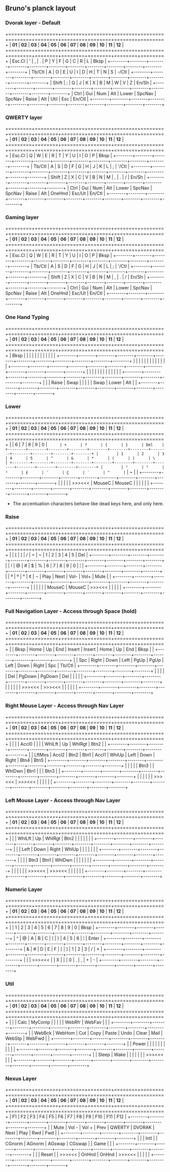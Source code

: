 ## Bruno's planck layout

### Dvorak layer - Default
+========+========+========+========+========+========+========+========+========+========+========+========+
| __01__ | __02__ | __03__ | __04__ | __05__ | __06__ | __07__ | __08__ | __09__ | __10__ | __11__ | __12__ |
+========+========+========+========+========+========+========+========+========+========+========+========+
| Esc.Cl | '      | ,      | .      | P      | Y      | F      | G      | C      | R      | L      | Bksp   |
+--------+--------+--------+--------+--------+--------+--------+--------+--------+--------+--------+--------+
| Tb/Ctl | A      | O      | E      | U      | I      | D      | H      | T      | N      | S      | -/Ctl  |
+--------+--------+--------+--------+--------+--------+--------+--------+--------+--------+--------+--------+
| Shift  | ;      | Q      | J      | K      | X      | B      | M      | W      | V      | Z      | En/Sh  |
+--------+--------+--------+--------+--------+--------+--------+--------+--------+--------+--------+--------+
| Ctrl   | Gui    | Num    | Alt    | Lower  | SpcNav | SpcNav | Raise  | Alt    | Util   | Esc    | En/Ctl |
+--------+--------+--------+--------+--------+--------+--------+--------+--------+--------+--------+--------+

### QWERTY layer
+========+========+========+========+========+========+========+========+========+========+========+========+
| __01__ | __02__ | __03__ | __04__ | __05__ | __06__ | __07__ | __08__ | __09__ | __10__ | __11__ | __12__ |
+========+========+========+========+========+========+========+========+========+========+========+========+
| Esc.Cl | Q      | W      | E      | R      | T      | Y      | U      | I      | O      | P      | Bksp   |
+--------+--------+--------+--------+--------+--------+--------+--------+--------+--------+--------+--------+
| Tb/Ctl | A      | S      | D      | F      | G      | H      | J      | K      | L      | ;      | '/Ctl  |
+--------+--------+--------+--------+--------+--------+--------+--------+--------+--------+--------+--------+
| Shift  | Z      | X      | C      | V      | B      | N      | M      | ,      | .      | /      | En/Sh  |
+--------+--------+--------+--------+--------+--------+--------+--------+--------+--------+--------+--------+
| Ctrl   | Gui    | Num    | Alt    | Lower  | SpcNav | SpcNav | Raise  | Alt    | OneHnd | Esc/Ut | En/Ctl |
+--------+--------+--------+--------+--------+--------+--------+--------+--------+--------+--------+--------+

### Gaming layer
+========+========+========+========+========+========+========+========+========+========+========+========+
| __01__ | __02__ | __03__ | __04__ | __05__ | __06__ | __07__ | __08__ | __09__ | __10__ | __11__ | __12__ |
+========+========+========+========+========+========+========+========+========+========+========+========+
| Esc.Cl | Q      | W      | E      | R      | T      | Y      | U      | I      | O      | P      | Bksp   |
+--------+--------+--------+--------+--------+--------+--------+--------+--------+--------+--------+--------+
| Tb/Ctl | A      | S      | D      | F      | G      | H      | J      | K      | L      | ;      | '/Ctl  |
+--------+--------+--------+--------+--------+--------+--------+--------+--------+--------+--------+--------+
| Shift  | Z      | X      | C      | V      | B      | N      | M      | ,      | .      | /      | En/Sh  |
+--------+--------+--------+--------+--------+--------+--------+--------+--------+--------+--------+--------+
| Ctrl   | Gui    | Num    | Alt    | Lower  | SpcNav | SpcNav | Raise  | Alt    | OneHnd | Esc/Ut | En/Ctl |
+--------+--------+--------+--------+--------+--------+--------+--------+--------+--------+--------+--------+

### One Hand Typing
+========+========+========+========+========+========+========+========+========+========+========+========+
| __01__ | __02__ | __03__ | __04__ | __05__ | __06__ | __07__ | __08__ | __09__ | __10__ | __11__ | __12__ |
+========+========+========+========+========+========+========+========+========+========+========+========+
| Bksp   |        |        |        |        |        |        |        |        |        |        |        |
+--------+--------+--------+--------+--------+--------+--------+--------+--------+--------+--------+--------+
|        |        |        |        |        |        |        |        |        |        |        |        |
+--------+--------+--------+--------+--------+--------+--------+--------+--------+--------+--------+--------+
|        |        |        |        |        |        |        |        |        |        |        |        |
+--------+--------+--------+--------+--------+--------+--------+--------+--------+--------+--------+--------+
|        |        | Raise  | Swap   |        |        |        |        | Swap   | Lower  | Alt    |        |
+--------+--------+--------+--------+--------+--------+--------+--------+--------+--------+--------+--------+

### Lower
+========+========+========+========+========+========+========+========+========+========+========+========+
| __01__ | __02__ | __03__ | __04__ | __05__ | __06__ | __07__ | __08__ | __09__ | __10__ | __11__ | __12__ |
+========+========+========+========+========+========+========+========+========+========+========+========+
|        | 6      | 7      | 8      | 9      | 0      | `      | +      | ?      | {      | }      | Del    |
+--------+--------+--------+--------+--------+--------+--------+--------+--------+--------+--------+--------+
|        | 1      | 2      | 3      | 4      | 5      | ^      | &      | *      | (      | )      | \      |
+--------+--------+--------+--------+--------+--------+--------+--------+--------+--------+--------+--------+
|        | ¹      | ²      | ³      | £      | ¨      | Ç      | ´      | ^      | `      | ~      |        |
+--------+--------+--------+--------+--------+--------+--------+--------+--------+--------+--------+--------+
|        |        |        |        | >>><<< | MouseC | MouseC |        |        |        |        |        |
+--------+--------+--------+--------+--------+--------+--------+--------+--------+--------+--------+--------+
- The accentuation characters behave like dead keys here, and only here.

### Raise
+========+========+========+========+========+========+========+========+========+========+========+========+
| __01__ | __02__ | __03__ | __04__ | __05__ | __06__ | __07__ | __08__ | __09__ | __10__ | __11__ | __12__ |
+========+========+========+========+========+========+========+========+========+========+========+========+
|        | [      | ]      | /      | =      | ~      | 1      | 2      | 3      | 4      | 5      | Del    |
+--------+--------+--------+--------+--------+--------+--------+--------+--------+--------+--------+--------+
|        | !      | @      | #      | $      | %      | 6      | 7      | 8      | 9      | 0      | ¦      |
+--------+--------+--------+--------+--------+--------+--------+--------+--------+--------+--------+--------+
|        | ª      | º      | °      | ¢      | ¬      | Play   | Next   | Vol-   | Vol+   | Mute   |        |
+--------+--------+--------+--------+--------+--------+--------+--------+--------+--------+--------+--------+
|        |        |        |        |        | MouseC | MouseC | >>><<< |        |        |        |        |
+--------+--------+--------+--------+--------+--------+--------+--------+--------+--------+--------+--------+ 

### Full Navigation Layer - Access through Space (hold)
+========+========+========+========+========+========+========+========+========+========+========+========+
| __01__ | __02__ | __03__ | __04__ | __05__ | __06__ | __07__ | __08__ | __09__ | __10__ | __11__ | __12__ |
+========+========+========+========+========+========+========+========+========+========+========+========+
|        | Bksp   | Home   | Up     | End    | Insert | Insert | Home   | Up     | End    | Bksp   |        |
+--------+--------+--------+--------+--------+--------+--------+--------+--------+--------+--------+--------+
|        | Spc    | Right  | Down   | Left   | PgUp   | PgUp   | Left   | Down   | Right  | Spc    | Tb/Ctl |
+--------+--------+--------+--------+--------+--------+--------+--------+--------+--------+--------+--------+
|        |        |        |        | Del    | PgDown | PgDown | Del    |        |        |        |        |
+--------+--------+--------+--------+--------+--------+--------+--------+--------+--------+--------+--------+
|        |        |        |        |        | >>><<< | >>><<< |        |        |        |        |        |
+--------+--------+--------+--------+--------+--------+--------+--------+--------+--------+--------+--------+



### Right Mouse Layer - Access through Nav Layer
+========+========+========+========+========+========+========+========+========+========+========+========+
| __01__ | __02__ | __03__ | __04__ | __05__ | __06__ | __07__ | __08__ | __09__ | __10__ | __11__ | __12__ |
+========+========+========+========+========+========+========+========+========+========+========+========+
|        |        |        | Accl0  |        |        |        | WhlLft | Up     | WhlRgt | Btn2   |        |
+--------+--------+--------+--------+--------+--------+--------+--------+--------+--------+--------+--------+
|        | LftMos | Accl2  | Btn2   | Btn1   | Accl1  | WhlUp  | Left   | Down   | Right  | Btn4   | Btn5   |
+--------+--------+--------+--------+--------+--------+--------+--------+--------+--------+--------+--------+
|        |        |        |        | Btn3   |        | WhlDwn | Btn1   |        |        | Btn3   |        |
+--------+--------+--------+--------+--------+--------+--------+--------+--------+--------+--------+--------+
|        |        |        |        |        | >>><<< | >>><<< |        |        |        |        |        |
+--------+--------+--------+--------+--------+--------+--------+--------+--------+--------+--------+--------+

### Left Mouse Layer - Access through Nav Layer
+========+========+========+========+========+========+========+========+========+========+========+========+
| __01__ | __02__ | __03__ | __04__ | __05__ | __06__ | __07__ | __08__ | __09__ | __10__ | __11__ | __12__ |
+========+========+========+========+========+========+========+========+========+========+========+========+
|        |        | WhlLft | Up     | WhlRgt | Btn2   |        |        |        |        |        |        |
+--------+--------+--------+--------+--------+--------+--------+--------+--------+--------+--------+--------+
|        |        | Left   | Down   | Right  | WhlUp  |        |        |        |        |        |        |
+--------+--------+--------+--------+--------+--------+--------+--------+--------+--------+--------+--------+
|        |        |        | Btn3   | Btn1   | WhlDwn |        |        |        |        |        |        |
+--------+--------+--------+--------+--------+--------+--------+--------+--------+--------+--------+--------+
|        |        |        |        |        | >>><<< | >>><<< |        |        |        |        |        |
+--------+--------+--------+--------+--------+--------+--------+--------+--------+--------+--------+--------+

### Numeric Layer
+========+========+========+========+========+========+========+========+========+========+========+========+
| __01__ | __02__ | __03__ | __04__ | __05__ | __06__ | __07__ | __08__ | __09__ | __10__ | __11__ | __12__ |
+========+========+========+========+========+========+========+========+========+========+========+========+
|        | 1      | 2      | 3      | 4      | 5      | 6      | 7      | 8      | 9      | 0      | Bksp   |
+--------+--------+--------+--------+--------+--------+--------+--------+--------+--------+--------+--------+
| ^      | @      | A      | B      | C      | (      | )      | 4      | 5      | 6      | ¦      | Enter  |
+--------+--------+--------+--------+--------+--------+--------+--------+--------+--------+--------+--------+
| &      | #      | D      | E      | F      | [      | ]      | 1      | 2      | 3      | /      | *      |
+--------+--------+--------+--------+--------+--------+--------+--------+--------+--------+--------+--------+
|        |        | >>><<< |        | X      |        |        | 0      | .      | ,      | +      | -      |
+--------+--------+--------+--------+--------+--------+--------+--------+--------+--------+--------+--------+

### Util
+========+========+========+========+========+========+========+========+========+========+========+========+
| __01__ | __02__ | __03__ | __04__ | __05__ | __06__ | __07__ | __08__ | __09__ | __10__ | __11__ | __12__ |
+========+========+========+========+========+========+========+========+========+========+========+========+
|        |        | Calc   | MyComp |        |        |        |        | WebRfr | WebFav |        |        |
+--------+--------+--------+--------+--------+--------+--------+--------+--------+--------+--------+--------+
|        | WebBck | WebHom | Cut    | Copy   | Paste  | Undo   | Clear  | Mail   | WebStp | WebFwd |        |
+--------+--------+--------+--------+--------+--------+--------+--------+--------+--------+--------+--------+
|        | Power  |        |        |        |        |        |        |        |        |        |        |
+--------+--------+--------+--------+--------+--------+--------+--------+--------+--------+--------+--------+
|        | Sleep  | Wake   |        |        |        |        |        |        | >>><<< |        |        |
+--------+--------+--------+--------+--------+--------+--------+--------+--------+--------+--------+--------+

### Nexus Layer
+========+========+========+========+========+========+========+========+========+========+========+========+
| __01__ | __02__ | __03__ | __04__ | __05__ | __06__ | __07__ | __08__ | __09__ | __10__ | __11__ | __12__ |
+========+========+========+========+========+========+========+========+========+========+========+========+
| F1     | F2     | F3     | F4     | F5     | F6     | F7     | F8     | F9     | F10    | F11    | F12    |
+--------+--------+--------+--------+--------+--------+--------+--------+--------+--------+--------+--------+
|        | Mute   | Vol -  | Vol +  | Prev   | QWERTY | DVORAK | Next   | Play   | Rwd    | Fwd    |        |
+--------+--------+--------+--------+--------+--------+--------+--------+--------+--------+--------+--------+
|        |        | Intl   |        | CGnorm | AGnorm | AGswap | CGswap |        | Game   |        |        |
+--------+--------+--------+--------+--------+--------+--------+--------+--------+--------+--------+--------+
|        |        | Reset  |        | >>><<< | OnHnd  | OnHnd  | >>><<< |        |        |        |        |
+--------+--------+--------+--------+--------+--------+--------+--------+--------+--------+--------+--------+
